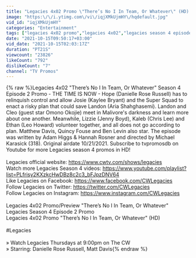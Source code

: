 ```yaml
---
title: "Legacies 4x02 Promo \"There’s No I In Team, Or Whatever\" (HD) The Originals spinoff"
image: "https:\/\/i.ytimg.com\/vi\/iqjXMkUjmHY\/hqdefault.jpg"
vid_id: "iqjXMkUjmHY"
categories: "Entertainment"
tags: ["legacies 4x02 promo","legacies 4x02","legacies season 4 episode 2 promo"]
date: "2021-10-15T09:50:17+03:00"
vid_date: "2021-10-15T02:03:17Z"
duration: "PT21S"
viewcount: "23826"
likeCount: "792"
dislikeCount: "7"
channel: "TV Promos"
---
```

{% raw %}Legacies 4x02 &quot;There’s No I In Team, Or Whatever&quot; Season 4 Episode 2 Promo - THE TIME IS NOW - Hope (Danielle Rose Russell) has to relinquish control and allow Josie (Kaylee Bryant) and the Super Squad to enact a risky plan that could save Landon (Aria Shahghasemi). Landon and Cleo (guest star Omono Okojie) meet in Malivore's darkness and learn more about one another. Meanwhile, Lizzie (Jenny Boyd), Kaleb (Chris Lee) and Ethan (Leo Howard) volunteer together, and all does not go according to plan. Matthew Davis, Quincy Fouse and Ben Levin also star. The episode was written by Adam Higgs &amp; Hannah Rosner and directed by Michael Karasick (318). Original airdate 10/21/2021. Subscribe to tvpromosdb on Youtube for more Legacies season 4 promos in HD!<br /><br />Legacies official website: <a rel="nofollow" target="blank" href="https://www.cwtv.com/shows/legacies">https://www.cwtv.com/shows/legacies</a><br />Watch more Legacies Season 4 videos: <a rel="nofollow" target="blank" href="https://www.youtube.com/playlist?list=PLfrisy2KXzkcHwDBz8c2c3_bFJpzDNV64">https://www.youtube.com/playlist?list=PLfrisy2KXzkcHwDBz8c2c3_bFJpzDNV64</a><br />Like Legacies on Facebook: <a rel="nofollow" target="blank" href="https://www.facebook.com/CWLegacies">https://www.facebook.com/CWLegacies</a><br />Follow Legacies on Twitter: <a rel="nofollow" target="blank" href="https://twitter.com/CWLegacies">https://twitter.com/CWLegacies</a><br />Follow Legacies on Instagram: <a rel="nofollow" target="blank" href="https://www.instagram.com/CWLegacies">https://www.instagram.com/CWLegacies</a><br /><br />Legacies 4x02 Promo/Preview &quot;There’s No I In Team, Or Whatever&quot;<br />Legacies Season 4 Episode 2 Promo<br />Legacies 4x02 Promo &quot;There’s No I In Team, Or Whatever&quot; (HD)<br /><br />#Legacies<br /><br />» Watch Legacies Thursdays at 9:00pm on The CW<br />» Starring: Danielle Rose Russell, Matt Davis{% endraw %}
